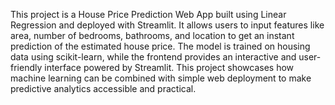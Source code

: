 This project is a House Price Prediction Web App built using Linear Regression and deployed with Streamlit. It allows users to input features like area, number of bedrooms, bathrooms, and location to get an instant prediction of the estimated house price. The model is trained on housing data using scikit-learn, while the frontend provides an interactive and user-friendly interface powered by Streamlit. This project showcases how machine learning can be combined with simple web deployment to make predictive analytics accessible and practical.
